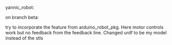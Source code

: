 yannic_robot:

on branch beta:

try to incorporate the feature from arduino_robot_pkg. Here motor controls work but no feedback from the feedback line. Changed urdf to be my model instead of the stls
